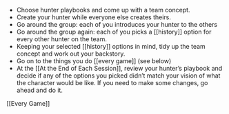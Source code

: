 
- Choose hunter playbooks and come up with a team concept.
- Create your hunter while everyone else creates theirs.
- Go around the group: each of you introduces your hunter to the others
- Go around the group again: each of you picks a [[history]] option for every other hunter on the team.
- Keeping your selected [[history]] options in mind, tidy up the team concept and work out your backstory.
- Go on to the things you do [[every game]] (see below)
- At the [[At the End of Each Session]], review your hunter’s playbook and decide if any of the options you picked didn’t match your vision of what the character would be like. If you need to make some changes, go ahead and do it.

[[Every Game]]
